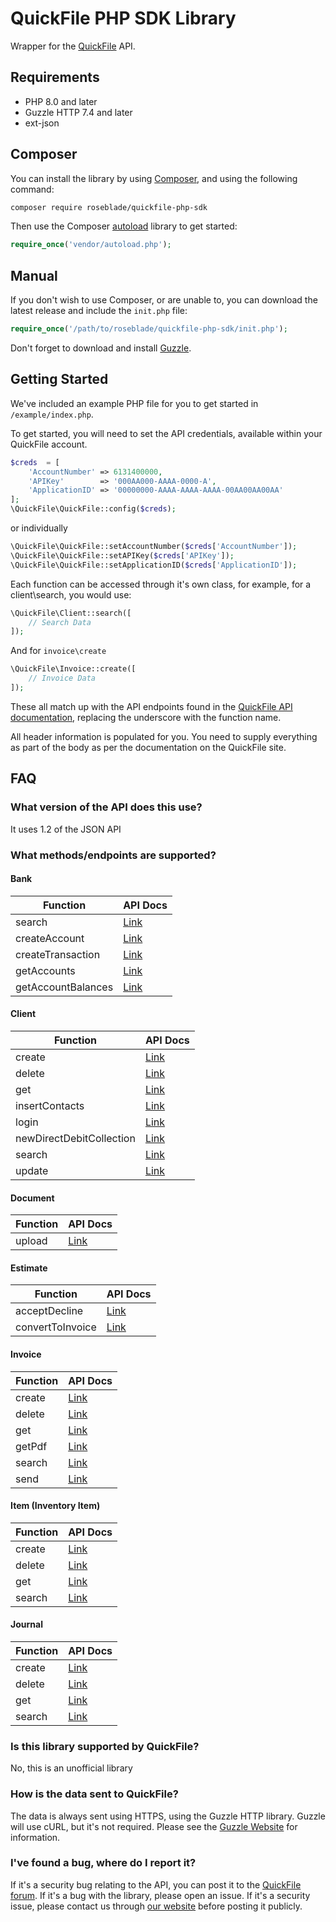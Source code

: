 # QuickFile PHP SDK Library

Wrapper for the [QuickFile](https://www.quickfile.co.uk) API.

## Requirements

* PHP 8.0 and later
* Guzzle HTTP 7.4 and later
* ext-json

## Composer

You can install the library by using [Composer](http://getcomposer.org), and using the following command:

```bash
composer require roseblade/quickfile-php-sdk
```

Then use the Composer [autoload](https://getcomposer.org/doc/01-basic-usage.md#autoloading) library to get started:

```php
require_once('vendor/autoload.php');
```

## Manual

If you don't wish to use Composer, or are unable to, you can download the latest release and include the ``init.php`` file:

```php
require_once('/path/to/roseblade/quickfile-php-sdk/init.php');
```

Don't forget to download and install [Guzzle](https://github.com/guzzle/guzzle).

## Getting Started

We've included an example PHP file for you to get started in ``/example/index.php``.

To get started, you will need to set the API credentials, available within your QuickFile account.

```php
$creds  = [
    'AccountNumber' => 6131400000,
    'APIKey'        => '000AA000-AAAA-0000-A',
    'ApplicationID' => '00000000-AAAA-AAAA-AAAA-00AA00AA00AA'
];
\QuickFile\QuickFile::config($creds);
```

or individually

```php
\QuickFile\QuickFile::setAccountNumber($creds['AccountNumber']);
\QuickFile\QuickFile::setAPIKey($creds['APIKey']);
\QuickFile\QuickFile::setApplicationID($creds['ApplicationID']);
```

Each function can be accessed through it's own class, for example, for a client\search, you would use:

```php
\QuickFile\Client::search([
    // Search Data
]);
```

And for ``invoice\create``

```php
\QuickFile\Invoice::create([
    // Invoice Data
]);
```

These all match up with the API endpoints found in the [QuickFile API documentation](https://api.quickfile.co.uk), replacing the underscore with the function name.

All header information is populated for you. You need to supply everything as part of the body as per the documentation on the QuickFile site.

## FAQ

### What version of the API does this use?

It uses 1.2 of the JSON API

### What methods/endpoints are supported?

#### Bank

Function | API Docs
--|--
search | [Link](https://api.quickfile.co.uk/d/v1_2/Bank_Search)
createAccount | [Link](https://api.quickfile.co.uk/d/v1_2/Bank_CreateAccount)
createTransaction | [Link](https://api.quickfile.co.uk/d/v1_2/Bank_CreateTransaction)
getAccounts | [Link](https://api.quickfile.co.uk/d/v1_2/Bank_GetAccounts)
getAccountBalances | [Link](https://api.quickfile.co.uk/d/v1_2/Bank_GetAccountBalances)

#### Client

Function | API Docs
--|--
create | [Link](https://api.quickfile.co.uk/d/v1_2/Client_Create)
delete | [Link](https://api.quickfile.co.uk/d/v1_2/Client_Delete)
get | [Link](https://api.quickfile.co.uk/d/v1_2/Client_Get)
insertContacts | [Link](https://api.quickfile.co.uk/d/v1_2/Client_InsertContacts)
login | [Link](https://api.quickfile.co.uk/d/v1_2/Client_Login)
newDirectDebitCollection | [Link](https://api.quickfile.co.uk/d/v1_2/Client_NewDirectDebitCollection)
search | [Link](https://api.quickfile.co.uk/d/v1_2/Client_Search)
update | [Link](https://api.quickfile.co.uk/d/v1_2/Client_Update)

#### Document

Function | API Docs
--|--
upload | [Link](https://api.quickfile.co.uk/d/v1_2/Document_Upload)

#### Estimate

Function | API Docs
--|--
acceptDecline | [Link](https://api.quickfile.co.uk/d/v1_2/Estimate_AcceptDecline)
convertToInvoice | [Link](https://api.quickfile.co.uk/d/v1_2/Estimate_ConvertToInvoice)

#### Invoice

Function | API Docs
--|--
create | [Link](https://api.quickfile.co.uk/d/v1_2/Invoice_Create)
delete | [Link](https://api.quickfile.co.uk/d/v1_2/Invoice_Delete)
get | [Link](https://api.quickfile.co.uk/d/v1_2/Invoice_Get)
getPdf | [Link](https://api.quickfile.co.uk/d/v1_2/Invoice_GetPDF)
search | [Link](https://api.quickfile.co.uk/d/v1_2/Invoice_Search)
send | [Link](https://api.quickfile.co.uk/d/v1_2/Invoice_Send)

#### Item (Inventory Item)

Function | API Docs
--|--
create | [Link](https://api.quickfile.co.uk/d/v1_2/Item_Create)
delete | [Link](https://api.quickfile.co.uk/d/v1_2/Item_Delete)
get | [Link](https://api.quickfile.co.uk/d/v1_2/Item_Get)
search | [Link](https://api.quickfile.co.uk/d/v1_2/Item_Search)

#### Journal

Function | API Docs
--|--
create | [Link](https://api.quickfile.co.uk/d/v1_2/Journal_Create)
delete | [Link](https://api.quickfile.co.uk/d/v1_2/Journal_Delete)
get | [Link](https://api.quickfile.co.uk/d/v1_2/Journal_Get)
search | [Link](https://api.quickfile.co.uk/d/v1_2/Journal_Search)

### Is this library supported by QuickFile?

No, this is an unofficial library

### How is the data sent to QuickFile?

The data is always sent using HTTPS, using the Guzzle HTTP library. Guzzle will use cURL, but it's not required. Please see the [Guzzle Website](http://docs.guzzlephp.org/en/latest/overview.html) for information.

### I've found a bug, where do I report it?

If it's a security bug relating to the API, you can post it to the [QuickFile forum](https://community.quickfile.co.uk). If it's a bug with the library, please open an issue. If it's a security issue, please contact us through [our website](https://roseblade.media) before posting it publicly.
